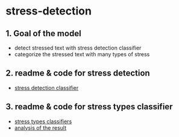 # stress-detection

## 1. Goal of the model
* detect stressed text with stress detection classifier
* categorize the stressed text with many types of stress

## 2. readme & code for stress detection 
* [stress detection classifier](https://github.com/Haeun-Y/stress-detection/blob/main/strees-detection/Stress_detection.ipynb)

## 3. readme & code for stress types classifier
* [stress types classifiers](https://github.com/Haeun-Y/stress-detection/blob/main/stress-categorization/readme.md)
* [analysis of the result](https://github.com/Haeun-Y/stress-detection/tree/main/stress-detection-word)
